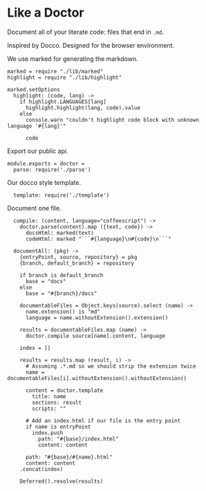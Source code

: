 Like a Doctor
=============

Document all of your literate code: files that end in `.md`.

Inspired by Docco. Designed for the browser environment.

We use marked for generating the markdown.

    marked = require "./lib/marked"
    highlight = require "./lib/highlight"

    marked.setOptions
      highlight: (code, lang) ->
        if highlight.LANGUAGES[lang]
          highlight.highlight(lang, code).value
        else
          console.warn "couldn't highlight code block with unknown language '#{lang}'"
          
          code

Export our public api.

    module.exports = doctor =
      parse: require('./parse')

Our docco style template.

      template: require('./template')

Document one file.

      compile: (content, language="coffeescript") ->
        doctor.parse(content).map ({text, code}) ->
          docsHtml: marked(text)
          codeHtml: marked "```#{language}\n#{code}\n```"

      documentAll: (pkg) ->
        {entryPoint, source, repository} = pkg
        {branch, default_branch} = repository

        if branch is default_branch
          base = "docs"
        else
          base = "#{branch}/docs"

        documentableFiles = Object.keys(source).select (name) ->
          name.extension() is "md"
          language = name.withoutExtension().extension()

        results = documentableFiles.map (name) ->
          doctor.compile source[name].content, language

        index = []

        results = results.map (result, i) ->
          # Assuming .*.md so we should strip the extension twice
          name = documentableFiles[i].withoutExtension().withoutExtension()
          
          content = doctor.template
            title: name
            sections: result
            scripts: ""

          # Add an index.html if our file is the entry point
          if name is entryPoint
            index.push
              path: "#{base}/index.html"
              content: content

          path: "#{base}/#{name}.html"
          content: content
        .concat(index)

        Deferred().resolve(results)
